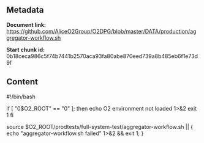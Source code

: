 ## Metadata

**Document link:** https://github.com/AliceO2Group/O2DPG/blob/master/DATA/production/aggregator-workflow.sh

**Start chunk id:** 0b18ceca986c5f74b7441b2570aca93fa80abe870eed739a8b485eb6f1e73d9f

## Content

#!/bin/bash

if [ "0$O2_ROOT" == "0" ]; then
    echo O2 environment not loaded 1>&2
    exit 1
fi

source $O2_ROOT/prodtests/full-system-test/aggregator-workflow.sh || { echo "aggregator-workflow.sh failed" 1>&2 && exit 1; }
